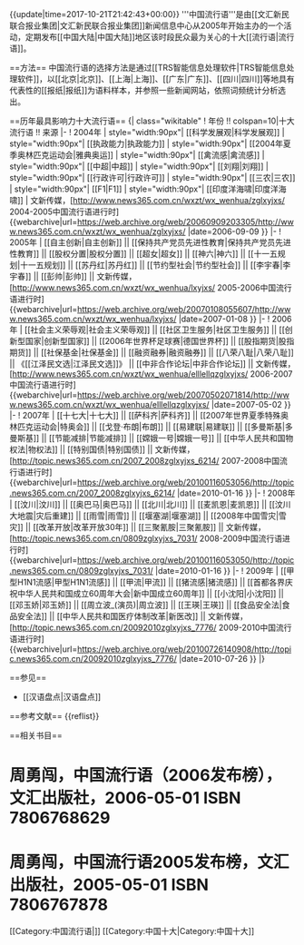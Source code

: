 {{update|time=2017-10-21T21:42:43+00:00}}
'''中国流行语'''是由[[文汇新民联合报业集团|文汇新民联合报业集团]]新闻信息中心从2005年开始主办的一个活动，定期发布[[中国大陆|中国大陆]]地区该时段民众最为关心的十大[[流行语|流行语]]。

==方法==
中国流行语的选择方法是通过[[TRS智能信息处理软件|TRS智能信息处理软件]]，以[[北京|北京]]、[[上海|上海]]、[[广东|广东]]、[[四川|四川]]等地具有代表性的[[报纸|报纸]]为语料样本，并参照一些新闻网站，依照词频统计分析选出。

==历年最具影响力十大流行语==
{| class="wikitable"
! 年份 !! colspan=10|十大流行语 !! 来源
|-
! 2004年
| style="width:90px"| [[科学发展观|科学发展观]]
| style="width:90px"| [[执政能力|执政能力]]
| style="width:90px"| [[2004年夏季奥林匹克运动会|雅典奥运]]
| style="width:90px"| [[禽流感|禽流感]]
| style="width:90px"| [[中超|中超]]
| style="width:90px"| [[刘翔|刘翔]]
| style="width:90px"| [[行政许可|行政许可]]
| style="width:90px"| [[三农|三农]]
| style="width:90px"| [[F1|F1]]
| style="width:90px"| [[印度洋海啸|印度洋海啸]]
| <ref>文新传媒，[http://www.news365.com.cn/wxzt/wx_wenhua/zglxyjxs/ 2004-2005中国流行语进行时] {{webarchive|url=https://web.archive.org/web/20060909203305/http://www.news365.com.cn/wxzt/wx_wenhua/zglxyjxs/ |date=2006-09-09 }}</ref>
|-
! 2005年
| [[自主创新|自主创新]] || [[保持共产党员先进性教育|保持共产党员先进性教育]] || [[股权分置|股权分置]] || [[超女|超女]] || [[神六|神六]] || [[十一五规划|十一五规划]] || [[苏丹红|苏丹红]] || [[节约型社会|节约型社会]] || [[李宇春|李宇春]] || [[彭帅|彭帅]] || <ref>文新传媒，[http://www.news365.com.cn/wxzt/wx_wenhua/lxyjxs/ 2005-2006中国流行语进行时] {{webarchive|url=https://web.archive.org/web/20070108055607/http://www.news365.com.cn/wxzt/wx_wenhua/lxyjxs/ |date=2007-01-08 }}</ref>
|-
! 2006年
| [[社会主义荣辱观|社会主义荣辱观]] || [[社区卫生服务|社区卫生服务]] || [[创新型国家|创新型国家]] || [[2006年世界杯足球赛|德国世界杯]] || [[股指期货|股指期货]] || [[社保基金|社保基金]] || [[融资融券|融资融券]] || [[八荣八耻|八荣八耻]] || 《[[江泽民文选|江泽民文选]]》 || [[中非合作论坛|中非合作论坛]] || <ref>文新传媒，[http://www.news365.com.cn/wxzt/wx_wenhua/elllellqzglxyjxs/ 2006-2007中国流行语进行时] {{webarchive|url=https://web.archive.org/web/20070502071814/http://www.news365.com.cn/wxzt/wx_wenhua/elllellqzglxyjxs/ |date=2007-05-02 }}</ref>
|-
! 2007年
| [[十七大|十七大]] || [[萨科齐|萨科齐]] || [[2007年世界夏季特殊奥林匹克运动会|特奥会]] || [[戈登·布朗|布朗]] || [[易建联|易建联]] || [[多曼斯基|多曼斯基]] || [[节能减排|节能减排]] || [[嫦娥一号|嫦娥一号]] || [[中华人民共和国物权法|物权法]] || [[特别国债|特别国债]] || <ref>文新传媒，[http://topic.news365.com.cn/2007_2008zglxyjxs_6214/ 2007-2008中国流行语进行时] {{webarchive|url=https://web.archive.org/web/20100116053056/http://topic.news365.com.cn/2007_2008zglxyjxs_6214/ |date=2010-01-16 }}</ref>
|-
! 2008年
| [[汶川|汶川]] || [[奥巴马|奥巴马]] || [[北川|北川]] || [[麦凯恩|麦凯恩]] || [[汶川大地震|灾后重建]] || [[雨雪|雨雪]] || [[堰塞湖|堰塞湖]] || [[2008年中国雪灾|雪灾]] || [[改革开放|改革开放30年]] || [[三聚氰胺|三聚氰胺]] || <ref>文新传媒，[http://topic.news365.com.cn/0809zglxyjxs_7031/ 2008-2009中国流行语进行时] {{webarchive|url=https://web.archive.org/web/20100116053050/http://topic.news365.com.cn/0809zglxyjxs_7031/ |date=2010-01-16 }}</ref>
|-
! 2009年
| [[甲型H1N1流感|甲型H1N1流感]] || [[甲流|甲流]] || [[猪流感|猪流感]] || [[首都各界庆祝中华人民共和国成立60周年大会|新中国成立60周年]] || [[小沈阳|小沈阳]] || [[邓玉娇|邓玉娇]] || [[周立波_(演员)|周立波]] || [[王瑛|王瑛]] || [[食品安全法|食品安全法]] || [[中华人民共和国医疗体制改革|新医改]] || <ref>文新传媒，[http://topic.news365.com.cn/20092010zglxyjxs_7776/ 2009-2010中国流行语进行时] {{webarchive|url=https://web.archive.org/web/20100726140908/http://topic.news365.com.cn/20092010zglxyjxs_7776/ |date=2010-07-26 }}</ref>
|}

==参见==
* [[汉语盘点|汉语盘点]]

==参考文献==
{{reflist}}

==相关书目==
# 周勇闯，中国流行语（2006发布榜），文汇出版社，2006-05-01 ISBN 7806768629
# 周勇闯，中国流行语2005发布榜，文汇出版社，2005-05-01 ISBN 7806767878

[[Category:中国流行语|]]
[[Category:中国十大|Category:中国十大]]